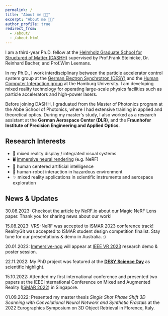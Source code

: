 ```yaml
---
permalink: /
title: "About me 👩‍💻"
excerpt: "About me 👩‍💻"
author_profile: true
redirect_from: 
  - /about/
  - /about.html
---
```


I am a third-year Ph.D. fellow at the [Helmholz Graduate School for Structured of Matter (DASHH)](https://www.dashh.org/) supervised by Prof.Frank Steinicke, Dr. Reinhard Bacher, and Prof.Wim Leemans. 

In my Ph.D., I work interdisciplinary between the particle accelerator control system group at the [German Electron Synchrotron (DESY)](https://www.desy.de/) and the [Human Computer Interaction group](https://www.inf.uni-hamburg.de/en/inst/ab/hci/people.html) at the Hamburg University. I am developing mixed reality technology for operating large-scale physics facilities such as particle accelerators and high-power lasers.


Before joining DASHH, I graduated from the Master of Photonics program at the Abbe School of Photonics, where I had extensive training in applied and theoretical optics. During my master's study, I also worked as a research assistant at the **German Aerospace Center (DLR)**, and the **Fraunhofer Institute of Precision Engineering and Applied Optics**.

Research Interests
--------

- 🥽 mixed reality display / integrated visual systems
- 🖥️ [immersive neural rendering](https://github.com/uhhhci/immersive-ngp) (e.g. NeRF)
- 🧩 human centered artificial intelligence
- 🤖 human-robot interaction in hazardous environment
- ✨ mixed reality applications in scientific instruments and aerospace exploration 


News & Updates
--------
30.08.2023: Checkout [the article](https://neuralradiancefields.io/magic-nerf-lens-marries-cad-files-and-nerfs-in-vr/) by NeRF.io about our Magic NeRF Lens paper. Thank you for sharing news about our work!

15.08.2023: VRS-NeRF was accepted to ISMAR 2023 conference track! RealityGit was accepted to ISMAR student design competition finalist. Stay tune for our presentations & demo in Australia. :)

20.01.2023: [Immersive-ngp](ttps://github.com/uhhhci/immersive-ngp) will appear at [IEEE VR 2023](https://ieeevr.org/2023/) research demo & poster session. 

22.11.2022: My PhD project was featured at the **[DESY Science Day](https://indico.desy.de/event/36442/)** as scientific highlight. 

15.10.2022: Attended my first international conference and presented two papers at the IEEE International Conference on Mixed and Augmented Reality ([ISMAR 2022](https://ismar2022.org/)) in Singapore.

01.09.2022: Presented my master thesis *Single Shot Phase Shift 3D Scanning with Convolutional Neural Network and Synthetic Fractals* at the 2022 Eurographics Symposium on 3D Object Retrieval in Florence, Italy.